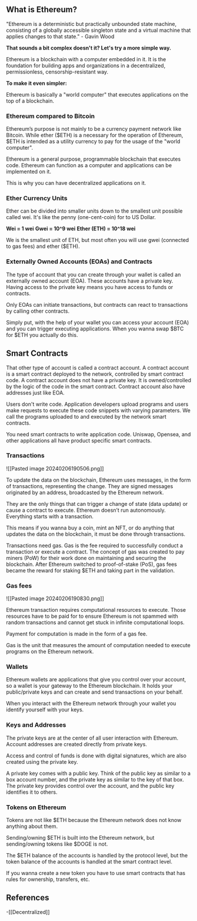 
## **What is Ethereum?**

"Ethereum is a deterministic but practically unbounded state machine, consisting of a globally accessible singleton state and a virtual machine that applies changes to that state." - Gavin Wood 

**That sounds a bit complex doesn't it? Let's try a more simple way.** 

Ethereum is a blockchain with a computer embedded in it. It is the foundation for building apps and organizations in a decentralized, permissionless, censorship-resistant way. 

**To make it even simpler:** 

Ethereum is basically a "world computer" that executes applications on the top of a blockchain.



### **Ethereum compared to Bitcoin**

Ethereum’s purpose is not mainly to be a currency payment network like Bitcoin. While ether ($ETH) is a necessary for the operation of Ethereum, $ETH is intended as a utility currency to pay for the usage of the "world computer". 

Ethereum is a general purpose, programmable blockchain that executes code. Ethereum can function as a computer and applications can be implemented on it. 

This is why you can have decentralized applications on it.



### **Ether Currency Units**

Ether can be divided into smaller units down to the smallest unit possible called wei. 
It's like the penny (one-cent-coin) for to US Dollar. 

**Wei = 1
wei** **Gwei = 10^9 wei** 
**Ether (ETH) = 10^18 wei** 

We is the smallest unit of ETH, but most often you will use gwei (connected to gas fees) and ether ($ETH).



### **Externally Owned Accounts (EOAs) and Contracts**

The type of account that you can create through your wallet is called an externally owned account (EOA). These accounts have a private key. Having access to the private key means you have access to funds or contracts. 

Only EOAs can initiate transactions, but contracts can react to transactions by calling other contracts. 

Simply put, with the help of your wallet you can access your account (EOA) and you can trigger executing applications. When you wanna swap $BTC for $ETH you actually do this.


## **Smart Contracts**

That other type of account is called a contract account. A contract account is a smart contract deployed to the network, controlled by smart contract code. A contract account does not have a private key. It is owned/controlled by the logic of the code in the smart contract. Contract account also have addresses just like EOA.

Users don't write code. Application developers upload programs and users make requests to execute these code snippets with varying parameters. We call the programs uploaded to and executed by the network smart contracts.

You need smart contracts to write application code. Uniswap, Opensea, and other applications all have product specific smart contracts.

### **Transactions**

![[Pasted image 20240206190506.png]]

To update the data on the blockchain, Ethereum uses messages, in the form of transactions, representing the change. They are signed messages originated by an address, broadcasted by the Ethereum network.

They are the only things that can trigger a change of state (data update) or cause a contract to execute. Ethereum doesn’t run autonomously. Everything starts with a transaction.

This means if you wanna buy a coin, mint an NFT, or do anything that updates the data on the blockchain, it must be done through transactions.

Transactions need gas. Gas is the fee required to successfully conduct a transaction or execute a contract. The concept of gas was created to pay miners (PoW) for their work done on maintaining and securing the blockchain. After Ethereum switched to proof-of-stake (PoS), gas fees became the reward for staking $ETH and taking part in the validation.

### **Gas fees**

![[Pasted image 20240206190830.png]]

Ethereum transaction requires computational resources to execute. Those resources have to be paid for to ensure Ethereum is not spammed with random transactions and cannot get stuck in infinite computational loops.

Payment for computation is made in the form of a gas fee.

Gas is the unit that measures the amount of computation needed to execute programs on the Ethereum network.


### Wallets

Ethereum wallets are applications that give you control over your account, so a wallet is your gateway to the Ethereum blockchain. It holds your public/private keys and can create and send transactions on your behalf.

When you interact with the Ethereum network through your wallet you identify yourself with your keys.

### **Keys and Addresses**

The private keys are at the center of all user interaction with Ethereum. Account addresses are created directly from private keys.

Access and control of funds is done with digital signatures, which are also created using the private key.

A private key comes with a public key. Think of the public key as similar to a box account number, and the private key as similar to the key of that box. The private key provides control over the account, and the public key identifies it to others.

### Tokens on Ethereum

Tokens are not like $ETH because the Ethereum network does not know anything about them.

Sending/owning $ETH is built into the Ethereum network, but sending/owning tokens like $DOGE is not.

The $ETH balance of the accounts is handled by the protocol level, but the token balance of the accounts is handled at the smart contract level.

If you wanna create a new token you have to use smart contracts that has rules for ownership, transfers, etc.

## References
<!-- Links to pages not referenced in the content -->
-[[Decentralized]]
